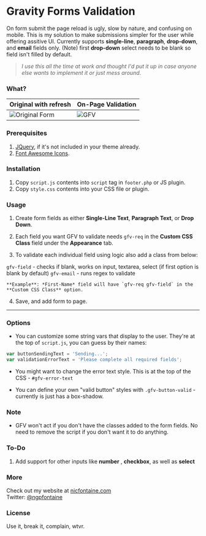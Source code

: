 
# Gravity Forms Validation 
  
    
On form submit the page reload is ugly, slow by nature, and confusing on mobile. This is my solution to make submissions simpler for the user while offering assitive UI. Currently supports **single-line**, **paragraph**, **drop-down**, and **email** fields only. (Note) first **drop-down** select needs to be blank so field isn't filled by default.
  
>*I use this all the time at work and thought I'd put it up in case anyone else wants to implement it or just mess around.*
  
  
### What?
  
| Original with refresh | On-Page Validation |
| --- | --- |
|   ![Original Form](https://nicfontaine.com/images/web_form_validation_gif_02.gif)   |     ![GFV](https://nicfontaine.com/images/web_form_validation_gif_01.gif)   |
  
### Prerequisites
1. [JQuery](https://developers.google.com/speed/libraries/#jquery), if it's not included in your theme already.
2. [Font Awesome Icons](http://fontawesome.io/get-started/).

### Installation
1. Copy `script.js` contents into `script` tag in `footer.php` or JS plugin.
2. Copy `style.css` contents into your CSS file or plugin.

### Usage
1. Create form fields as either **Single-Line Text**, **Paragraph Text**, or **Drop Down**.
  
2. Each field you want GFV to validate needs `gfv-req` in the **Custom CSS Class** field under the **Appearance** tab.
  
3. To validate each individual field using logic also add a class from below:  
  
  `gfv-field` - checks if blank, works on input, textarea, select (if first option is blank by default)
  `gfv-email` - runs regex to validate
  
    **Example**: *First-Name* field will have `gfv-req gfv-field` in the **Custom CSS Class** option.
  
4. Save, and add form to page.
  
---
  
### Options
- You can customize some string vars that display to the user. They're at the top of `script.js`, you can guess by their names:
```javascript
var buttonSendingText = 'Sending...';  
var validationErrorText = 'Please complete all required fields';
```
  
- You might want to change the error text style. This is at the top of the CSS - `#gfv-error-text`
  
- You can define your own "valid button" styles with `.gfv-button-valid` - currently is just has a box-shadow.
  
### Note
  
- GFV won't act if you don't have the classes added to the form fields. No need to remove the script if you don't want it to do anything.

### To-Do
1. Add support for other inputs like **number** , **checkbox**, as well as **select**

### More
Check out my website at [nicfontaine.com](https://nicfontaine.com)  
Twitter: [@ngpfontaine](https://twitter.com/ngpfontaine)

### License
Use it, break it, complain, wtvr.
